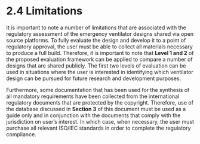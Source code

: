 # 2.4 Limitations

It is important to note a number of limitations that are associated with the regulatory assessment of the emergency ventilator designs shared via open source platforms. To fully evaluate the design and develop it to a point of regulatory approval, the user must be able to collect all materials necessary to produce a full build. Therefore, it is important to note that **Level 1 and 2** of the proposed evaluation framework can be applied to compare a number of designs that are shared publicly. The first two levels of evaluation can be used in situations where the user is interested in identifying which ventilator design can be pursued for future research and development purposes. 

Furthermore, some documentation that has been used for the synthesis of all mandatory requirements have been collected from the international regulatory documents that are protected by the copyright. Therefore, use of the database discussed in **Section 3** of this document must be used as a guide only and in conjunction with the documents that comply with the jurisdiction on user’s interest. In which case, when necessary, the user must purchase all relevant ISO/IEC standards in order to complete the regulatory compliance. 
